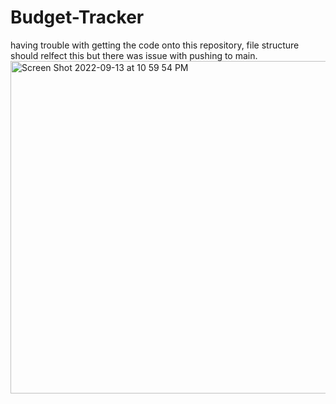 # Budget-Tracker

having trouble with getting the code onto this repository, file structure should relfect this but there was issue with pushing to main.
<img width="532" alt="Screen Shot 2022-09-13 at 10 59 54 PM" src="https://user-images.githubusercontent.com/101237541/190071986-4c45217f-feaa-47b6-a52c-4ae564ad7c17.png">
